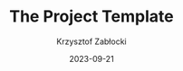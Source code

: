 ---
slug: "/talks/swift-connection/september-2023/krzysztof-zablocki-the-project-template"
date: 2023-09-21
title: "The Project Template"
author: "Krzysztof Zabłocki"
video: 9KOnO77msU8
thumbnail: https:/async-assets.s3.eu-west-3.amazonaws.com/thumbnails/9KOnO77msU8.jpg
slides: 
tags: []
year: 2023
conference: swift-connection
edition: september-2023
transcript:  
allow_ads: false
---